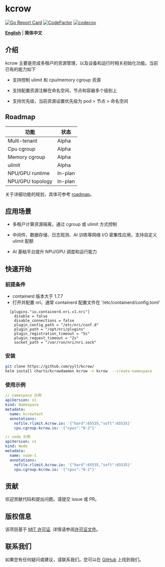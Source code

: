 # kcrow

[![Go Report Card](https://goreportcard.com/badge/github.com/yylt/kcrow)](https://goreportcard.com/report/github.com/yylt/kcrow)
[![CodeFactor](https://www.codefactor.io/repository/github/kcrow-io/kcrow/badge)](https://www.codefactor.io/repository/github/kcrow-io/kcrow)
[![codecov](https://codecov.io/gh/kcrow-io/kcrow/branch/main/graph/badge.svg?token=YKXY2E4Q8G)](https://codecov.io/gh/kcrow-io/kcrow)


[**English**](./README.md) | **简体中文**


## 介绍

kcrow 主要是完成多租户的资源管理，以及设备和运行时相关初始化功能。当前已有的能力如下

- 支持控制 ulimit 和 cpu/memory cgroup 资源

- 支持配置资源注解在命名空间，节点和容器多个级别上

- 支持优先级，当前资源设置优先级为 pod > 节点 > 命名空间


## Roadmap

| 功能                              | 状态  |
|----------------------------------|----------|
| Multi-tenant                  | Alpha    |
| Cpu cgroup                    | Alpha    |
| Memory cgroup                    | Alpha     |
| ulimit                    | Alpha     |
| NPU/GPU runtime                    | In-plan     |
| NPU/GPU topology                    | In-plan     |

关于详细功能的规划，具体可参考 [roadmap](./docs/develop/roadmap-zh.md)。


## 应用场景

- 多租户计算资源隔离，通过 cgroup 或 ulimit 方式控制

- 中间件、数据存储、日志观测、AI 训练等网络 I/O 密集性应用，支持自定义 ulimit 配额

- AI 基础平台提升 NPU/GPU 调度和运行能力

## 快速开始

### 前提条件

- containerd 版本大于 1.7.7 
- 打开并配置 nri，通常 containerd 配置文件在 '/etc/containerd/config.toml'
```
  [plugins."io.containerd.nri.v1.nri"]
    disable = false
    disable_connections = false
    plugin_config_path = "/etc/nri/conf.d"
    plugin_path = "/opt/nri/plugins"
    plugin_registration_timeout = "5s"
    plugin_request_timeout = "2s"
    socket_path = "/var/run/nri/nri.sock"

```
### 安装

```bash
git clone https://github.com/yylt/kcrow/
helm install charts/kcrowdaemon kcrow -n kcrow  --create-namespace
```

### 使用示例

```yaml
// namespace 示例
apiVersion: v1
kind: Namespace
metadata:
  name: kcrowtest
  annotations:
    nofile.rlimit.kcrow.io: '{"hard":65535,"soft":65535}'
    cpu.cgroup.kcrow.io: '{"cpus":"0-2"}'

// node 示例
apiVersion: v1
kind: Node
metadata:
  name: node-1
  annotations:
    nofile.rlimit.kcrow.io: '{"hard":65535,"soft":65535}'
    cpu.cgroup.kcrow.io: '{"cpus":"0-2"}'
```


## 贡献

欢迎贡献代码和提出问题。请提交 issue 或 PR。

## 版权信息

该项目基于 [MIT 许可证](./LICENSE). 详情请参阅[许可证文件](./LICENSE)。

## 联系我们

如果您有任何疑问或建议，请联系我们。您可以在 [GitHub](https://github.com/yylt) 上找到我们。  


